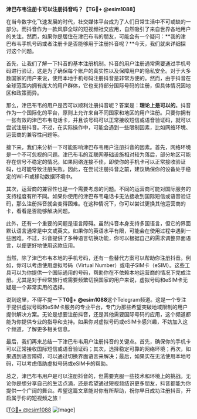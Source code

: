 **津巴布韦注册卡可以注册抖音吗？【TG💪+ @esim1088】**

在当今数字化飞速发展的时代，社交媒体平台成为了人们日常生活中不可或缺的一部分。而抖音作为一款风靡全球的短视频社交应用，自然吸引了来自世界各地用户的关注。然而，如果你是居住在津巴布韦的朋友，可能会有一个疑问：**我的津巴布韦手机号码或者注册卡是否能够用于注册抖音呢？**今天，我们就来详细探讨这个问题。

首先，让我们了解一下抖音的基本注册机制。抖音的用户注册通常需要通过手机号码进行验证，这是为了确保每个账户的真实性以及保障用户的隐私安全。对于大多数国家的用户来说，使用本地手机号码注册抖音是非常方便的。然而，由于抖音在全球范围内拥有庞大的用户群体，它也支持部分国际号码的注册，但具体情况因地区和政策而异。

那么，津巴布韦的用户是否可以顺利注册抖音呢？答案是：**理论上是可以的**。抖音作为一个国际化的平台，原则上允许来自不同国家和地区的用户注册。只要你拥有一张有效的津巴布韦电话卡，并且该号码可以正常接收短信或语音验证码，就可以尝试注册抖音。不过，在实际操作中，可能会遇到一些限制因素，比如网络环境、运营商的兼容性问题等。

接下来，我们来分析一下可能影响津巴布韦用户注册抖音的因素。首先，网络环境是一个不可忽视的问题。津巴布韦的互联网基础设施相对较为落后，部分地区可能存在信号不稳定的情况。如果网络连接不佳，即使你的手机卡可以正常接收验证码，也可能导致注册失败。因此，在尝试注册抖音之前，建议确保你的设备处于稳定的Wi-Fi或移动数据环境中。

其次，运营商的兼容性也是一个需要考虑的问题。不同的运营商可能对国际服务的支持程度有所不同。如果你使用的津巴布韦电话卡无法接收到国际短信或语音验证码，那么注册抖音就会变得困难。在这种情况下，你可以尝试更换其他运营商的卡，看看是否能够解决问题。

此外，还有一个重要的问题是语言障碍。虽然抖音本身支持多国语言，但它的界面默认语言通常是中文或英文。如果你的英语水平有限，可能会在使用过程中遇到一些困难。不过，抖音提供了多种语言切换功能，你可以根据自己的需求调整界面语言，以便更好地使用这款应用。

当然，除了津巴布韦本地的手机号码，还有一些替代方案可以帮助你注册抖音。例如，你可以考虑使用虚拟号码（Virtual Number）或电子SIM卡（eSIM）。这些工具可以为你提供一个国际通用的号码，帮助你在不依赖本地运营商的情况下完成注册。尤其是对于经常旅行或需要频繁切换国家的用户来说，虚拟号码和eSIM卡无疑是一个非常实用的选择。

说到这里，不得不提一下**TG💪+ @esim1088**这个Telegram频道。这是一个专注于提供虚拟号码和eSIM卡服务的专业平台，专门为那些希望突破地域限制的用户提供解决方案。无论是想要注册抖音，还是其他需要国际号码的应用，这个频道都能为你提供专业的指导和支持。如果你对虚拟号码或eSIM卡感兴趣，不妨加入这个频道，了解更多相关信息。

最后，我们再来总结一下津巴布韦用户注册抖音的关键点。首先，确保你的手机卡可以正常接收国际短信或语音验证码；其次，选择稳定可靠的网络环境；再次，如果遇到语言障碍，可以通过切换界面语言来解决；最后，如果实在无法使用本地号码，可以考虑借助虚拟号码或eSIM卡的帮助。

总之，津巴布韦用户是可以注册抖音的，但需要克服一些技术和环境上的挑战。无论你是想分享自己的生活点滴，还是希望通过短视频结识更多朋友，抖音都能为你提供一个广阔的舞台。希望这篇文章能对你有所帮助，祝你早日成功注册抖音，开启属于你的短视频之旅！

[[TG💪+ @esim1088](https://t.me/s/esim1088) ![Image](https://i.postimg.cc/4NQfJmqS/Snipaste-2025-05-13-00-14-12.png)]